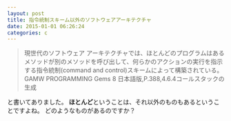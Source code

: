 ```yaml
---
layout: post
title: 指令統制スキーム以外のソフトウェアアーキテクチャ
date: 2015-01-01 06:26:24
categories: c
---
```

<blockquote>
  <p>現世代のソフトウェア アーキテクチャでは、ほとんどのプログラムはあるメソッドが別のメソッドを呼び出して、何らかのアクションの実行を指示する指令統制(command and control)スキームによって構築されている。
  GAMW PROGRAMMING Gems 8 日本語版,P.388,4.6.4コールスタックの生成</p>
</blockquote>

<p>と書いてありました。
<strong>ほとんど</strong>ということは、それ以外のものもあるということですよね。
どのようなものがあるのですか？</p>
